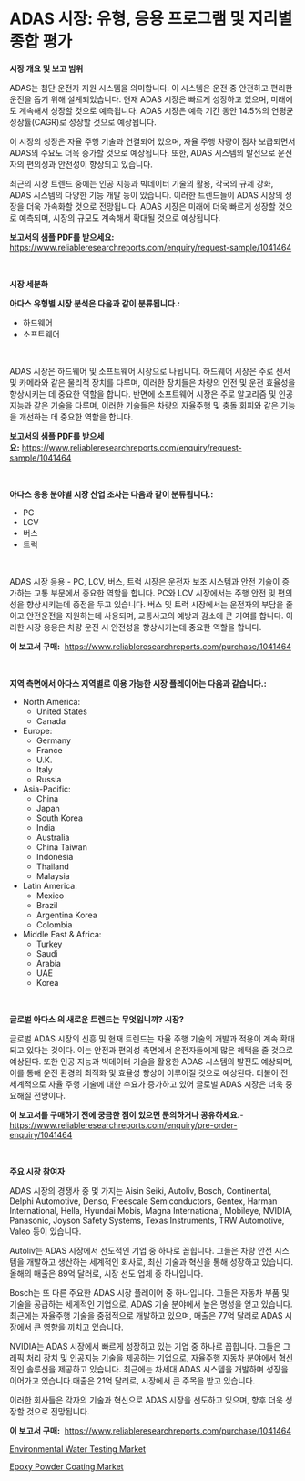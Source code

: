 <p><h1>ADAS 시장: 유형, 응용 프로그램 및 지리별 종합 평가</h1></p><p><strong>시장 개요 및 보고 범위</strong></p>
<p><p>ADAS는 첨단 운전자 지원 시스템을 의미합니다. 이 시스템은 운전 중 안전하고 편리한 운전을 돕기 위해 설계되었습니다. 현재 ADAS 시장은 빠르게 성장하고 있으며, 미래에도 계속해서 성장할 것으로 예측됩니다. ADAS 시장은 예측 기간 동안 14.5%의 연평균 성장률(CAGR)로 성장할 것으로 예상됩니다. </p><p>이 시장의 성장은 자율 주행 기술과 연결되어 있으며, 자율 주행 차량이 점차 보급되면서 ADAS의 수요도 더욱 증가할 것으로 예상됩니다. 또한, ADAS 시스템의 발전으로 운전자의 편의성과 안전성이 향상되고 있습니다. </p><p>최근의 시장 트렌드 중에는 인공 지능과 빅데이터 기술의 활용, 각국의 규제 강화, ADAS 시스템의 다양한 기능 개발 등이 있습니다. 이러한 트렌드들이 ADAS 시장의 성장을 더욱 가속화할 것으로 전망됩니다. ADAS 시장은 미래에 더욱 빠르게 성장할 것으로 예측되며, 시장의 규모도 계속해서 확대될 것으로 예상됩니다.</p></p>
<p><strong>보고서의 샘플 PDF를 받으세요:</strong> <a href="https://www.reliableresearchreports.com/enquiry/request-sample/1041464">https://www.reliableresearchreports.com/enquiry/request-sample/1041464</a></p>
<p>&nbsp;</p>
<p><strong>시장 세분화</strong></p>
<p><strong>아다스 유형별 시장 분석은 다음과 같이 분류됩니다.:</strong></p>
<p><ul><li>하드웨어</li><li>소프트웨어</li></ul></p>
<p>&nbsp;</p>
<p><p>ADAS 시장은 하드웨어 및 소프트웨어 시장으로 나뉩니다. 하드웨어 시장은 주로 센서 및 카메라와 같은 물리적 장치를 다루며, 이러한 장치들은 차량의 안전 및 운전 효율성을 향상시키는 데 중요한 역할을 합니다. 반면에 소프트웨어 시장은 주로 알고리즘 및 인공 지능과 같은 기술을 다루며, 이러한 기술들은 차량의 자율주행 및 충돌 회피와 같은 기능을 개선하는 데 중요한 역할을 합니다.</p></p>
<p><strong>보고서의 샘플 PDF를 받으세요:</strong>&nbsp;<a href="https://www.reliableresearchreports.com/enquiry/request-sample/1041464">https://www.reliableresearchreports.com/enquiry/request-sample/1041464</a></p>
<p>&nbsp;</p>
<p><strong> 아다스 응용 분야별 시장 산업 조사는 다음과 같이 분류됩니다.:</strong></p>
<p><ul><li>PC</li><li>LCV</li><li>버스</li><li>트럭</li></ul></p>
<p>&nbsp;</p>
<p><p> ADAS 시장 응용 - PC, LCV, 버스, 트럭 시장은 운전자 보조 시스템과 안전 기술이 증가하는 교통 부문에서 중요한 역할을 합니다. PC와 LCV 시장에서는 주행 안전 및 편의성을 향상시키는데 중점을 두고 있습니다. 버스 및 트럭 시장에서는 운전자의 부담을 줄이고 안전운전을 지원하는데 사용되며, 교통사고의 예방과 감소에 큰 기여를 합니다. 이러한 시장 응용은 차량 운전 시 안전성을 향상시키는데 중요한 역할을 합니다.</p></p>
<p><strong>이 보고서 구매:</strong>&nbsp; <a href="https://www.reliableresearchreports.com/purchase/1041464">https://www.reliableresearchreports.com/purchase/1041464</a></p>
<p>&nbsp;</p>
<p><strong>지역 측면에서 아다스 지역별로 이용 가능한 시장 플레이어는 다음과 같습니다.:</strong></p>
<p><ul>
    <li>
        North America:
        <ul>
            <li>United States</li>
            <li>Canada</li>
        </ul>
    </li>
    <li>
        Europe:
        <ul>
            <li>Germany</li>
            <li>France</li>
            <li>U.K.</li>
            <li>Italy</li>
            <li>Russia</li>
        </ul>
    </li>
    <li>
        Asia-Pacific:
        <ul>
            <li>China</li>
            <li>Japan</li>
            <li>South Korea</li>
            <li>India</li>
            <li>Australia</li>
            <li>China Taiwan</li>
            <li>Indonesia</li>
            <li>Thailand</li>
            <li>Malaysia</li>
        </ul>
    </li>
    <li>
        Latin America:
        <ul>
            <li>Mexico</li>
            <li>Brazil</li>
            <li>Argentina Korea</li>
            <li>Colombia</li>
        </ul>
    </li>
    <li>
        Middle East & Africa:
        <ul>
            <li>Turkey</li>
            <li>Saudi</li>
            <li>Arabia</li>
            <li>UAE</li>
            <li>Korea</li>
        </ul>
    </li>
    </ul></p>
<p>&nbsp;</p>
<p><strong>글로벌 아다스 의 새로운 트렌드는 무엇입니까? 시장?</strong></p>
<p><p>글로벌 ADAS 시장의 신흥 및 현재 트렌드는 자율 주행 기술의 개발과 적용이 계속 확대되고 있다는 것이다. 이는 안전과 편의성 측면에서 운전자들에게 많은 혜택을 줄 것으로 예상된다. 또한 인공 지능과 빅데이터 기술을 활용한 ADAS 시스템의 발전도 예상되며, 이를 통해 운전 환경의 최적화 및 효율성 향상이 이루어질 것으로 예상된다. 더불어 전 세계적으로 자율 주행 기술에 대한 수요가 증가하고 있어 글로벌 ADAS 시장은 더욱 중요해질 전망이다.</p></p>
<p><strong>이 보고서를 구매하기 전에 궁금한 점이 있으면 문의하거나 공유하세요.</strong>- <a href="https://www.reliableresearchreports.com/enquiry/pre-order-enquiry/1041464">https://www.reliableresearchreports.com/enquiry/pre-order-enquiry/1041464</a></p>
<p>&nbsp;</p>
<p><strong>주요 시장 참여자</strong></p>
<p><p>ADAS 시장의 경쟁사 중 몇 가지는 Aisin Seiki, Autoliv, Bosch, Continental, Delphi Automotive, Denso, Freescale Semiconductors, Gentex, Harman International, Hella, Hyundai Mobis, Magna International, Mobileye, NVIDIA, Panasonic, Joyson Safety Systems, Texas Instruments, TRW Automotive, Valeo 등이 있습니다.</p><p>Autoliv는 ADAS 시장에서 선도적인 기업 중 하나로 꼽힙니다. 그들은 차량 안전 시스템을 개발하고 생산하는 세계적인 회사로, 최신 기술과 혁신을 통해 성장하고 있습니다. 올해의 매출은 89억 달러로, 시장 선도 업체 중 하나입니다.</p><p>Bosch는 또 다른 주요한 ADAS 시장 플레이어 중 하나입니다. 그들은 자동차 부품 및 기술을 공급하는 세계적인 기업으로, ADAS 기술 분야에서 높은 명성을 얻고 있습니다. 최근에는 자율주행 기술을 중점적으로 개발하고 있으며, 매출은 77억 달러로 ADAS 시장에서 큰 영향을 끼치고 있습니다.</p><p>NVIDIA는 ADAS 시장에서 빠르게 성장하고 있는 기업 중 하나로 꼽힙니다. 그들은 그래픽 처리 장치 및 인공지능 기술을 제공하는 기업으로, 자율주행 자동차 분야에서 혁신적인 솔루션을 제공하고 있습니다. 최근에는 차세대 ADAS 시스템을 개발하며 성장을 이어가고 있습니다.매출은 21억 달러로, 시장에서 큰 주목을 받고 있습니다.</p><p>이러한 회사들은 각자의 기술과 혁신으로 ADAS 시장을 선도하고 있으며, 향후 더욱 성장할 것으로 전망됩니다.</p></p>
<p><strong>이 보고서 구매:</strong>&nbsp;&nbsp;<a href="https://www.reliableresearchreports.com/purchase/1041464">https://www.reliableresearchreports.com/purchase/1041464</a></p>
<p><p><a href="https://fuschia-pecorino-a6d.notion.site/Environmental-Water-Testing-Market-Challenges-Opportunities-and-Growth-Drivers-and-Major-Market-P-1d23cd816fe4457db9d49919310de3b4">Environmental Water Testing Market</a></p><p><a href="https://changeable-paste-463.notion.site/Epoxy-Powder-Coating-Market-Offer-Valuable-Insights-into-Market-Size-Market-Share-Market-Trends-a-e0ba3fff5c2f4bd9b453e587ffdb992e">Epoxy Powder Coating Market</a></p></p>
